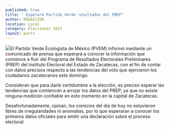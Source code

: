 ```yaml
---
published: true
title: " Esperará Partido Verde resultados del PREP"
author: REDACCION
location: Local
category: Elecciones 2013
layout: posts
---
```


![](http://i.imgur.com/9NwICTLm.jpg)El Partido Verde Ecologista de México (PVEM) informó mediante un comunicado de prensa que esperará a conocer la información que comience a fluir del Programa de Resultados Electorales Preliminares (PREP) del Instituto Electoral del Estado de Zacatecas, con el fin de contar con datos precisos respecto a las tendencias del voto que ejercieron los ciudadanos zacatecanos este domingo.

Consideran que para darle certidumbre a la elección, es preciso esperar las tendencias que comiencen a arrojar los datos del PREP, ya que no existe ninguna medición confiable en este momento en la capital de Zacatecas.

Desafortunadamente, opinan, los comicios del día de hoy no estuvieron libres de irregularidades ni anomalías, por lo que esperaran a conocer los primeros datos oficiales para emitir una declaración sobre el proceso electoral.
